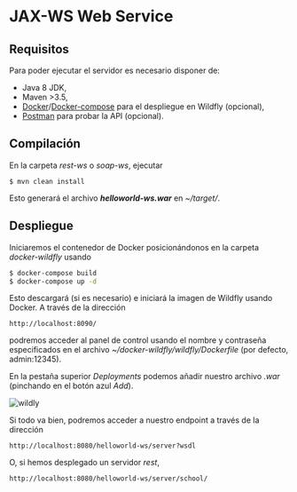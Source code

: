 # JAX-WS Web Service

## Requisitos

Para poder ejecutar el servidor es necesario disponer de:

* Java 8 JDK,
* Maven >3.5,
* [Docker](https://get.docker.com/)/[Docker-compose](https://docs.docker.com/compose/install/#install-compose) para el despliegue en Wildfly (opcional),
* [Postman](https://www.getpostman.com/) para probar la API (opcional).
 
## Compilación
 
En la carpeta _rest-ws_ o _soap-ws_, ejecutar

```
$ mvn clean install
```

Esto generará el archivo **_helloworld-ws.war_** en _~/target/_.

## Despliegue

Iniciaremos el contenedor de Docker posicionándonos en la carpeta _docker-wildfly_ usando

```bash
$ docker-compose build
$ docker-compose up -d
```

Esto descargará (si es necesario) e iniciará la imagen de Wildfly usando Docker. A través de la dirección

```
http://localhost:8090/
```

podremos acceder al panel de control usando el nombre y contraseña especificados en el archivo _~/docker-wildfly/wildfly/Dockerfile_ (por defecto, admin:12345).

En la pestaña superior _Deployments_ podemos añadir nuestro archivo _.war_ (pinchando en el botón azul _Add_).

![wildly](https://raw.githubusercontent.com/benhid/soap-ws/master/resources/wildfly-deploy.png)

Si todo va bien, podremos acceder a nuestro endpoint a través de la dirección

```
http://localhost:8080/helloworld-ws/server?wsdl
```

O, si hemos desplegado un servidor *rest*,

```
http://localhost:8080/helloworld-ws/server/school/
```